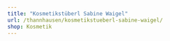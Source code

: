```yaml
---
title: "Kosmetikstüberl Sabine Waigel"
url: /thannhausen/kosmetikstueberl-sabine-waigel/
shop: Kosmetik
---
```

